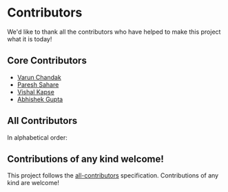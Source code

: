 # Contributors

We'd like to thank all the contributors who have helped to make this project what it is today!

## Core Contributors

- [Varun Chandak](https://github.com/varunchandak)
- [Paresh Sahare](https://github.com/pareshcc)
- [Vishal Kapse](https://github.com/vishal-kapse)
- [Abhishek Gupta](https://github.com/abhishekgupta259)


## All Contributors

In alphabetical order:



## Contributions of any kind welcome!

This project follows the [all-contributors](https://github.com/all-contributors/all-contributors) specification. Contributions of any kind are welcome!